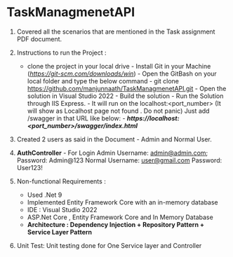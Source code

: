 # TaskManagmenetAPI
1. Covered all the scenarios that are mentioned in the Task assignment PDF document.

2. Instructions to run the Project :
      - clone the project in your local drive
            - Install Git in your Machine (_https://git-scm.com/downloads/win_)
            - Open the GitBash on your local folder and type the below command
                - git clone https://github.com/manjunnaath/TaskManagmenetAPI.git
            - Open the solution in Visual Studio 2022
            - Build the solution
            - Run the Solution through IIS Express.
            - It will run on the localhost:<port_number>  (It will show as Localhost page not found . Do not panic) Just add /swagger in that URL like below:
                - _**https://localhost:<port_number>/swagger/index.html**_

3. Created 2 users as said in the Document - Admin and Normal User.

3. **AuthController** - For Login
                Admin Username: admin@admin.com;
                      Password: Admin@123
                Normal Username:  user@gmail.com
                       Password: User123!
4. Non-functional Requirements : 
      - Used .Net 9
      - Implemented Entity Framework Core with an in-memory database
      - IDE : Visual Studio 2022
      - ASP.Net Core , Entity Framework Core and In Memory Database
      - **Architecture : Dependency Injection + Repository Pattern + Service Layer Pattern**
5. Unit Test: Unit testing done for One Service layer and Controller


      
                       

